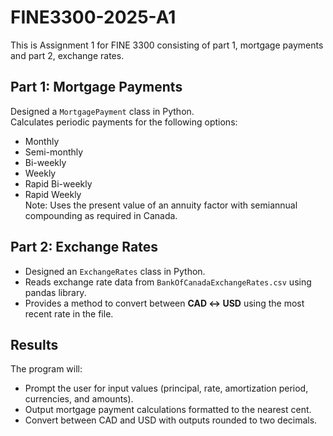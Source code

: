 # FINE3300-2025-A1
This is Assignment 1 for FINE 3300 consisting of part 1, mortgage payments and part 2, exchange rates.

## Part 1: Mortgage Payments
Designed a `MortgagePayment` class in Python.  
Calculates periodic payments for the following options:  
- Monthly  
- Semi-monthly  
- Bi-weekly  
- Weekly  
- Rapid Bi-weekly  
- Rapid Weekly  
Note: Uses the present value of an annuity factor with semiannual compounding as required in Canada.  

## Part 2: Exchange Rates
- Designed an `ExchangeRates` class in Python.  
- Reads exchange rate data from `BankOfCanadaExchangeRates.csv` using pandas library. 
- Provides a method to convert between **CAD ↔ USD** using the most recent rate in the file.  

## Results
The program will:  
- Prompt the user for input values (principal, rate, amortization period, currencies, and amounts).  
- Output mortgage payment calculations formatted to the nearest cent.  
- Convert between CAD and USD with outputs rounded to two decimals.  